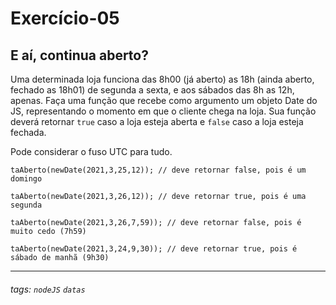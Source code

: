 # Exercício-05

## E aí, continua aberto?

Uma determinada loja funciona das 8h00 (já aberto) as 18h (ainda aberto, fechado as 18h01) de segunda a sexta, e aos sábados das 8h as 12h, apenas. Faça uma função que recebe como argumento um objeto Date do JS, representando o momento em que o cliente chega na loja. Sua função deverá retornar `true` caso a loja esteja aberta e `false` caso a loja esteja fechada.


Pode considerar o fuso UTC para tudo.

```
taAberto(newDate(2021,3,25,12)); // deve retornar false, pois é um domingo

taAberto(newDate(2021,3,26,12)); // deve retornar true, pois é uma segunda

taAberto(newDate(2021,3,26,7,59)); // deve retornar false, pois é muito cedo (7h59)

taAberto(newDate(2021,3,24,9,30)); // deve retornar true, pois é sábado de manhã (9h30)
```

---


###### tags: `nodeJS` `datas`
